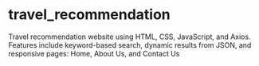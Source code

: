 # travel_recommendation
Travel recommendation website using HTML, CSS, JavaScript, and Axios. Features include keyword-based search, dynamic results from JSON, and responsive pages: Home, About Us, and Contact Us
